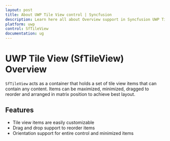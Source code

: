 ```yaml
---
layout: post
title: About UWP Tile View control | Syncfusion
description: Learn here all about Overview support in Syncfusion UWP Tile View (SfTileView) control and more.
platform: uwp
control: SfTileView
documentation: ug
---
```


# UWP Tile View (SfTileView) Overview

`SfTileView` acts as a container that holds a set of tile view items that can contain any content. Items can be maximized, minimized, dragged to reorder and arranged in matrix position to achieve best layout.

## Features

* Tile view items are easily customizable
* Drag and drop support to reorder items 
* Orientation support for entire control and minimized items





